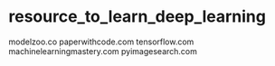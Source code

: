 # resource_to_learn_deep_learning
modelzoo.co
paperwithcode.com
tensorflow.com
machinelearningmastery.com
pyimagesearch.com
